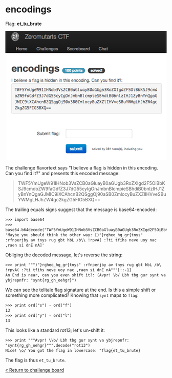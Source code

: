 encodings
=========

Flag: **et_tu_brute**

![encodings](images/encodings.png "encodings challenge introduction")

The challenge flavortext says "I believe a flag is hidden in this encoding. Can
you find it?" and presents this encoded message:

> TWF5YmUgeW91IHNob3VsZCB0aGluayB0aGUgb3RoZXIgd2F5OiBbKSJ9cmdoZW9faGdfZ3J7dG55cyIgOnJmbnBlcmpieSBhdiB0bnlzIHJ1ZyBnYnQgaGJMIC9iXCAhcnB2QSggOj90aSB0ZmlocyBuZXZlIHVveSBuYWMgLHJhZW4gc2kgZG5FIG5BXQ==

The trailing equals signs suggest that the message is base64-encoded:

    >>> import base64
    >>> base64.b64decode("TWF5YmUgeW91IHNob3VsZCB0aGluayB0aGUgb3RoZXIgd2F5OiBbKSJ9cmdoZW9faGdfZ3J7dG55cyIgOnJmbnBlcmpieSBhdiB0bnlzIHJ1ZyBnYnQgaGJMIC9iXCAhcnB2QSggOj90aSB0ZmlocyBuZXZlIHVveSBuYWMgLHJhZW4gc2kgZG5FIG5BXQ==")
    'Maybe you should think the other way: [)"}rgheo_hg_gr{tnys" :rfnperjby av tnys rug gbt hbL /b\\ !rpvA( :?ti tfihs neve uoy nac ,raen si dnE nA]'

Obliging the decoded message, let's reverse the string:

    >>> print """)"}rgheo_hg_gr{tnys" :rfnperjby av tnys rug gbt hbL /b\ !rpvA( :?ti tfihs neve uoy nac ,raen si dnE nA"""[::-1]
    An End is near, can you even shift it?: (Avpr! \b/ Lbh tbg gur synt va ybjrepnfr: "synt{rg_gh_oehgr}")

We can see the telltale flag signature at the end. Is this a simple shift or
something more complicated? Knowing that `synt` maps to `flag`:

    >>> print ord("s") - ord("f")
    13
    >>> print ord("y") - ord("l")
    13

This looks like a standard rot13; let's un-shift it:

    >>> print """Avpr! \\b/ Lbh tbg gur synt va ybjrepnfr: "synt{rg_gh_oehgr}""".decode("rot13")
    Nice! \o/ You got the flag in lowercase: "flag{et_tu_brute}

The flag is thus `et_tu_brute`.

[« Return to challenge board](../README.md "Return to challenge board")
